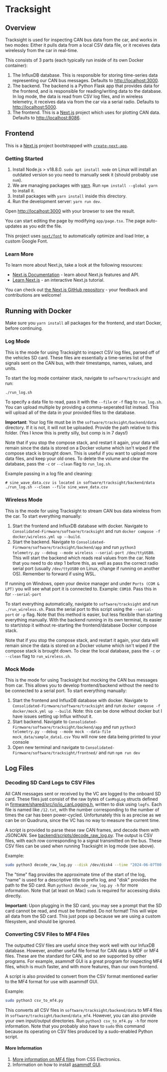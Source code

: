 # Tracksight

## Overview

Tracksight is used for inspecting CAN bus data from the car, and works in two modes: Either it pulls data from a local CSV data file, or it receives data wirelessly from the car in real-time. 

This consists of 3 parts (each typically run inside of its own Docker container):
1. The InfluxDB database. This is responsible for storing time-series data representing our CAN bus messages. Defaults to [http://localhost:3000](http://localhost:3000).
2. The backend. The backend is a Python Flask app that provides data for the frontend, and is responsible for reading/writing data to the database. In log mode, the data is read from CSV log files, and in wireless telemetry, it receives data via from the car via a serial radio. Defaults to [http://localhost:5000](http://localhost:5000).
3. The frontend. This is a [Next.js](https://nextjs.org/) project which uses  for plotting CAN data. Defaults to [http://localhost:8086](http://localhost:8086).

## Frontend

This is a [Next.js](https://nextjs.org/) project bootstrapped with [`create-next-app`](https://github.com/vercel/next.js/tree/canary/packages/create-next-app).

### Getting Started

1. Install Node.js > v18.8.0. `sudo apt install node` on Linux will install an outdated version so you need to manually seek it (should probably use `nvm`).
2. We are managing packages with [yarn](https://classic.yarnpkg.com/en/). Run `npm install --global yarn` to install it.
2. Install packages with `yarn install` inside this directory.
3. Run the development server: `yarn run dev`.

Open [http://localhost:3000](http://localhost:3000) with your browser to see the result.

You can start editing the page by modifying `app/page.tsx`. The page auto-updates as you edit the file.

This project uses [`next/font`](https://nextjs.org/docs/basic-features/font-optimization) to automatically optimize and load Inter, a custom Google Font.

### Learn More

To learn more about Next.js, take a look at the following resources:

- [Next.js Documentation](https://nextjs.org/docs) - learn about Next.js features and API.
- [Learn Next.js](https://nextjs.org/learn) - an interactive Next.js tutorial.

You can check out [the Next.js GitHub repository](https://github.com/vercel/next.js/) - your feedback and contributions are welcome!

## Running with Docker

Make sure you `yarn install` all packages for the frontend, and start Docker, before continuing. 

### Log Mode

This is the mode for using Tracksight to inspect CSV log files, parsed off of the vehicles SD card. These files are essentially a time-series list of the signals sent on the CAN bus, with 
their timestamps, names, values, and units.

To start the log mode container stack, navigate to `software/tracksight` and run:

```sh
./run_log.sh
```

To specify a data file to read, pass it with the `--file` or `-f` flag to `run_log.sh`. You can upload multiple by providing a comma-seperated list instead. This will upload all of the data in your provided files to the database. 

**Important**: Your log file must be in the `software/tracksight/backend/data` directory. If it is not, it will not be uploaded. Provide the path relative to this folder. (Yes I know this is pretty silly, but comp is in 7 days!)

Note that if you stop the compose stack, and restart it again, your data will remain since the data is stored on a Docker volume which isn't wiped if the compose stack is brought down. This is useful if you want to upload more data files, and keep your old ones. To delete the volume and clear the database, pass the `-c` or `--clean` flag to `run_log.sh`.

Example passing in a log file and cleaning:

```
# sine_wave_data.csv is located in software/tracksight/backend/data
./run_log.sh --clean --file sine_wave_data.csv
```

### Wireless Mode

This is the mode for using Tracksight to stream CAN bus data wireless from the car. To start everything manually:

1. Start the frontend and InfluxDB database with docker. Navigate to `Consolidated-Firmware/software/tracksight` and run `docker compose -f docker/wireless.yml up --build`.
2. Start the backend. Navigate to `Consolidated-Firmware/software/tracksight/backend/app`  and run `python3 telemetry.py --debug --mode wireless --serial-port /dev/ttyUSB0`. This will start the backend which reads real values from the car. Note that you need to do step 1 before this, as well as pass the correct radio serial port (usually `/dev/ttyUSB0` on Linux, change if running on another OS). Remember to forward if using WSL.

If running on Windows, open your device manager and under `Ports (COM & LPT)` you will see what port it is connected to. Example: `COM10`. Pass this in for `--serial-port`

To start everything automatically, navigate to `software/tracksight` and run `./run_wireless.sh`. Pass the serial port to this script using the `--serial-port` or `-p` flag. Note that this method is easier, but less flexibile than starting everything manually. With the backend running in its own terminal, its easier to start/stop it without re-starting the frontend/database Docker compose stack.

Note that if you stop the compose stack, and restart it again, your data will remain since the data is stored on a Docker volume which isn't wiped if the compose stack is brought down. To clear the local database, pass the `-c` or `--clean` flag to `run_wireless.sh`.

### Mock Mode

This is the mode for using Tracksight but mocking the CAN bus messages from car. This allows you to develop frontend/backend without the need to be connected to a serial port. To start everything manually:

1. Start the frontend and InfluxDB database with docker. Navigate to `Consolidated-Firmware/software/tracksight` and run `docker compose -f docker/mock.yml up --build`. Note: this can be done without docker but I have issues setting up Influx without it.
2. Start backend. Navigate to `Consolidated-Firmware/software/tracksight/backend/app`  and run `python3 telemetry.py --debug --mode mock --data-file mock_data/sample_data1.csv` You will now see data being printed to your console
3. Open new terminal and navigate to  `Consolidated-Firmware/software/tracksight/frontned/` and run `npm run dev`

## Log Files

### Decoding SD Card Logs to CSV Files

All CAN messages sent or received by the VC are logged to the onboard SD card. These files just consist of the raw bytes of `CanMsgLog` structs defined in [firmware/shared/src/io/io_canLogging.h](../../firmware/shared/src/io/io_canLogging.h), written to disk using `logfs`. Each file is named like `/12.txt`, with the number corresponding to the number of times the car has been power-cycled. Unfortunately this is as precise as we can be on Quadruna, since the VC has no way to measure the current time.

A script is provided to parse these raw CAN frames, and decode them with JSONCAN. See [backend/scripts/decode_raw_log.py](backend/scripts/decode_raw_log.py). The output is CSV files, with each row corresponding to a signal transmitted on the bus. These CSV files can be used when running Tracksight in log mode (see above).

Example:

```sh
sudo python3 decode_raw_log.py --disk /dev/disk4 --time "2024-06-07T00:00" --name "example-driving-sesh"
```

The "time" flag provides the approximate time of the start of the log, "name" is used for a descriptive title to prefix log, and "disk" provides the path to the SD card. Run `python3 decode_raw_log.py -h` for more information. Note that (at least on Mac) `sudo` is required for accessing disks directly.

**Important:** Upon plugging in the SD card, you may see a prompt that the SD card cannot be read, and must be formatted. Do not format! This will wipe all data from the SD card. This just pops up because we are using a custom filesystem, and should be ignored.

### Converting CSV Files to MF4 Files

The outputted CSV files are useful since they work well with our InfuxDB database. However, another useful file format for CAN data is MDF or MF4 files. These are the standard for CAN, and so are supported by other programs. For example, asammdf GUI is a great program for inspecting MF4 files, which is much faster, and with more features, than our own frontend.

A script is also provided to convert from the CSV format mentioned earlier to the MF4 format for use with asammdf GUI. 

Example:

```sh
sudo python3 csv_to_mf4.py
```

This converts all CSV files in `software/tracksight/backend/data` to MF4 files in `software/tracksight/backend/data_mf4`. However, you can also provide your own input/output directories. Run `python3 csv_to_mf4.py -h` for more information. Note that you probably also have to `sudo` this command because its operating on CSV files produced by a sudo-enabled Python script.

#### More Information

1. [More information on MF4 files](https://www.csselectronics.com/pages/mf4-mdf4-measurement-data-format) from CSS Electronics.
2. Information on how to install [asammdf GUI](https://www.csselectronics.com/pages/asammdf-gui-api-mdf4-mf4).
